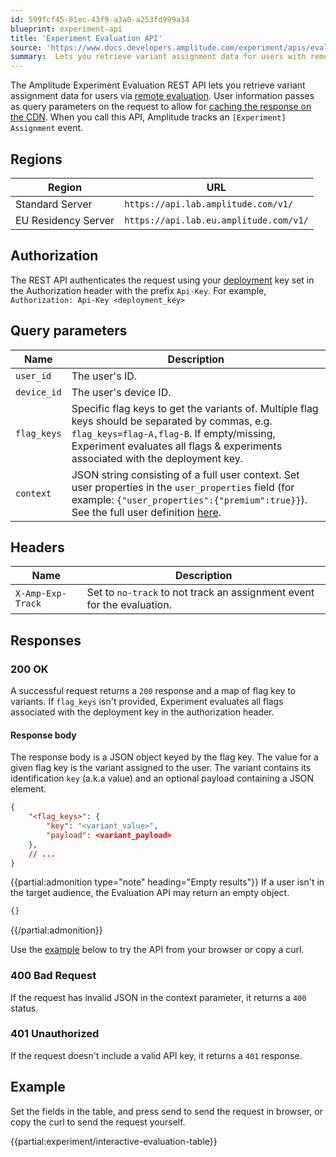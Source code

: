 ```yaml
---
id: 599fcf45-81ec-43f9-a3a0-a253fd999a34
blueprint: experiment-api
title: 'Experiment Evaluation API'
source: 'https://www.docs.developers.amplitude.com/experiment/apis/evaluation-api/'
summary:  Lets you retrieve variant assignment data for users with remote evaluation.
---
```

The Amplitude Experiment Evaluation REST API lets you retrieve variant assignment data for users via [remote evaluation](/docs/feature-experiment/remote-evaluation). User information passes as query parameters on the request to allow for [caching the response on the CDN](/docs/feature-experiment/under-the-hood/performance-and-caching#cdn-caching). When you call this API, Amplitude tracks an `[Experiment] Assignment` event.

## Regions

| Region              | URL                                                                   |
| ------------------- | -------------------------------------------------------------------------- |
| Standard Server     | `https://api.lab.amplitude.com/v1/`       |
| EU Residency Server | `https://api.lab.eu.amplitude.com/v1/` |

## Authorization

The REST API authenticates the request using your [deployment](/docs/feature-experiment/data-model#deployments) key set in the Authorization header with the prefix `Api-Key`. For example, `Authorization: Api-Key <deployment_key>`

## Query parameters

| <div class="big-column">Name</div> | Description                                                                                                                                                                                                                      |
|------------------------------------|----------------------------------------------------------------------------------------------------------------------------------------------------------------------------------------------------------------------------------|
| `user_id`                          | The user's ID.                                                                                                                                                                                                                   |
| `device_id`                        | The user's device ID.                                                                                                                                                                                                            |
| `flag_keys`                        | Specific flag keys to get the variants of. Multiple flag keys should be separated by commas, e.g. `flag_keys=flag-A,flag-B`.  If empty/missing, Experiment evaluates all flags & experiments associated with the deployment key. |
| `context`                          | JSON string consisting of a full user context. Set user properties in the `user_properties` field (for example: `{"user_properties":{"premium":true}}`). See the full user definition [here](/docs/feature-experiment/data-model#full-user-definition).                                                                         |

## Headers

| <div class="big-column">Name</div> | Description                                                            |
|------------------------------|------------------------------------------------------------------------|
| `X-Amp-Exp-Track`                           | Set to `no-track` to not track an assignment event for the evaluation. |


## Responses

### 200 OK

A successful request returns a `200` response and a map of flag key to variants. If `flag_keys` isn't provided, Experiment evaluates all flags associated with the deployment key in the authorization header.

#### Response body

The response body is a JSON object keyed by the flag key. The value for a given flag key is the variant assigned to the user. The variant contains its identification `key` (a.k.a value) and an optional payload containing a JSON element.

```json
{
    "<flag_keys>": {
        "key": "<variant_value>",
        "payload": <variant_payload>
    },
    // ...
}
```

{{partial:admonition type="note" heading="Empty results"}}
If a user isn't in the target audience, the Evaluation API may return an empty object.

```json
{}
```
{{/partial:admonition}}

Use the [example](#example) below to try the API from your browser or copy a curl.

### 400 Bad Request

If the request has invalid JSON in the context parameter, it returns a `400` status.

### 401 Unauthorized

If the request doesn't include a valid API key, it returns a `401` response.

## Example

Set the fields in the table, and press send to send the request in browser, or copy the curl to send the request yourself.


{{partial:experiment/interactive-evaluation-table}}


